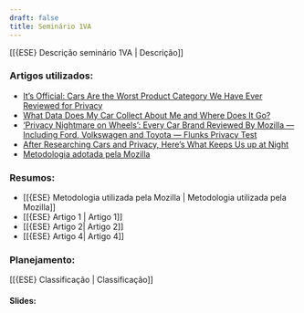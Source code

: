 ```yaml
---
draft: false
title: Seminário 1VA
---
```


[[{ESE} Descrição seminário 1VA | Descrição]]

### Artigos utilizados:

- [It’s Official: Cars Are the Worst Product Category We Have Ever Reviewed for Privacy](https://foundation.mozilla.org/pt-BR/privacynotincluded/articles/its-official-cars-are-the-worst-product-category-we-have-ever-reviewed-for-privacy/)
- [What Data Does My Car Collect About Me and Where Does It Go?](https://foundation.mozilla.org/pt-BR/privacynotincluded/articles/what-data-does-my-car-collect-about-me-and-where-does-it-go/)
- [‘Privacy Nightmare on Wheels’: Every Car Brand Reviewed By Mozilla — Including Ford, Volkswagen and Toyota — Flunks Privacy Test](https://foundation.mozilla.org/en/blog/privacy-nightmare-on-wheels-every-car-brand-reviewed-by-mozilla-including-ford-volkswagen-and-toyota-flunks-privacy-test/)
- [After Researching Cars and Privacy, Here’s What Keeps Us up at Night](https://foundation.mozilla.org/en/privacynotincluded/articles/after-researching-cars-and-privacy-heres-what-keeps-us-up-at-night/)
- [Metodologia adotada pela Mozilla](https://foundation.mozilla.org/pt-BR/privacynotincluded/about/methodology/)

### Resumos:

- [[{ESE} Metodologia utilizada pela Mozilla | Metodologia utilizada pela Mozilla]]
- [[{ESE} Artigo 1 | Artigo 1]]
- [[{ESE} Artigo 2| Artigo 2]]
- [[{ESE} Artigo 4| Artigo 4]]

### Planejamento:

[[{ESE} Classificação | Classificação]]

#### Slides:


